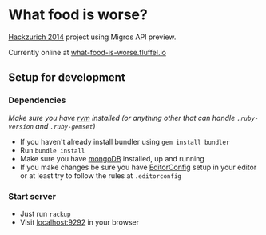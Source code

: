 # What food is worse?

[Hackzurich 2014](http://hackzurich.com) project using Migros API preview.

Currently online at [what-food-is-worse.fluffel.io](http://what-food-is-worse.fluffel.io)


## Setup for development

### Dependencies

_Make sure you have [rvm](https://rvm.io) installed
(or anything other that can handle `.ruby-version` and `.ruby-gemset`)_

* If you haven't already install bundler using `gem install bundler`
* Run `bundle install`
* Make sure you have [mongoDB](http://www.mongodb.org) installed, up and running
* If you make changes be sure you have [EditorConfig](http://editorconfig.org) setup in your editor
or at least try to follow the rules at `.editorconfig`

### Start server

* Just run `rackup`
* Visit [localhost:9292](http://localhost:9292) in your browser
